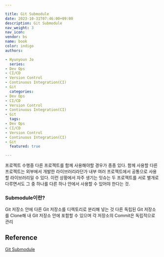```yaml
---

title: Git Submodule
date: 2023-10-31T07:46:00+09:00
description: Git Submodule
nav_weight: 3
nav_icon:
vendor: bs
name: book
color: indigo
authors:

- Hyunyoun Jo
  series:
- Dev Ops
- CI/CD
- Version Control
- Continuous Integration(CI)
- Git
  categories:
- Dev Ops
- CI/CD
- Version Control
- Continuous Integration(CI)
- Git
  tags:
- Dev Ops
- CI/CD
- Version Control
- Continuous Integration(CI)
- Git
  featured: true

---
```


프로젝트 수행중 다른 프로젝트를 함께 사용해야할 경우가 종종 있다. 함께 사용할 다른 프로젝트는 외부에서 개발한 라이브러리라던가 내부 여러 프로젝트에서 공통으로 사용할 라이브러리일 수 있다.
이런 상황에서 자주 생기는 잇슈는 두 프로젝트를 서로 별개로 다루면서도 그 중 하나를 다른 하나 안에서 사용할 수 있어야 한다는 것.

### Submodule이란?

Git 저장소 안에 다른 Git 저장소를 디렉토리로 분리해 넣는 것
다른 독립된 Git 저장소를 Clone해 내 Git 저장소 안에 포함할 수 있으며 각 저장소의 Commit은 독립적으로 관리

## Reference

[Git Submodule](https://git-scm.com/book/ko/v2/Git-%EB%8F%84%EA%B5%AC-%EC%84%9C%EB%B8%8C%EB%AA%A8%EB%93%88)

